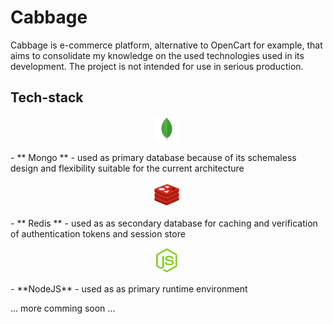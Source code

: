 # Cabbage
Cabbage is e-commerce platform, alternative to OpenCart for example,  that aims to consolidate my knowledge on the used technologies used in its development. The project is not intended for use in serious production.

## Tech-stack

<p align="center">
	<img src="https://github.com/devicons/devicon/blob/master/icons/mongodb/mongodb-original.svg" title="MongoDB" alt="MongoDB" width="40" height="40"/>&nbsp;
</p>
- ** Mongo ** - used as  primary database because of its schemaless design and flexibility suitable for the current architecture
</br>
<p align="center">
	   <img src="https://github.com/devicons/devicon/blob/master/icons/redis/redis-original.svg" title="Redis" alt="Redis" width="40" height="40"/>&nbsp;
</p>
-  ** Redis ** - used  as as secondary database for caching and verification of authentication tokens and session store
</br>
<p align="center">
   <img src="https://github.com/devicons/devicon/blob/master/icons/nodejs/nodejs-original.svg" title="NodeJS" alt="NodeJS" width="40" height="40"/>&nbsp;
</p>
-  **NodeJS** - used  as as primary runtime environment

... more comming soon ...



 
